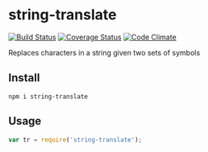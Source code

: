 # string-translate

[![Build Status](https://travis-ci.org/javiercejudo/string-translate.svg)](https://travis-ci.org/javiercejudo/string-translate)
[![Coverage Status](https://coveralls.io/repos/javiercejudo/string-translate/badge.svg?branch=master)](https://coveralls.io/r/javiercejudo/string-translate?branch=master)
[![Code Climate](https://codeclimate.com/github/javiercejudo/string-translate/badges/gpa.svg)](https://codeclimate.com/github/javiercejudo/string-translate)

Replaces characters in a string given two sets of symbols

## Install

    npm i string-translate

## Usage

```js
var tr = require('string-translate');
```
